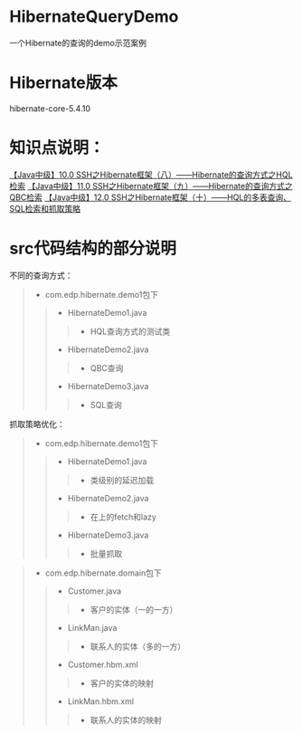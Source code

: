 # HibernateQueryDemo
一个Hibernate的查询的demo示范案例

# Hibernate版本
hibernate-core-5.4.10

# 知识点说明：
[【Java中级】10.0 SSH之Hibernate框架（八）——Hibernate的查询方式之HQL检索](https://www.jianshu.com/p/4cf820738e3a)
[【Java中级】11.0 SSH之Hibernate框架（九）——Hibernate的查询方式之QBC检索](https://www.jianshu.com/p/eda536fecd1b)
[【Java中级】12.0 SSH之Hibernate框架（十）——HQL的多表查询、SQL检索和抓取策略](https://www.jianshu.com/p/f44eb7d0a2b7)

# src代码结构的部分说明
不同的查询方式：

>* com.edp.hibernate.demo1包下
>>* HibernateDemo1.java
>>>* HQL查询方式的测试类
>>* HibernateDemo2.java
>>>* QBC查询
>>* HibernateDemo3.java
>>>* SQL查询

抓取策略优化：
>* com.edp.hibernate.demo1包下
>>* HibernateDemo1.java
>>>* 类级别的延迟加载
>>* HibernateDemo2.java
>>>* 在<set>上的fetch和lazy
>>* HibernateDemo3.java
>>>* 批量抓取


>* com.edp.hibernate.domain包下
>>* Customer.java
>>>* 客户的实体（一的一方）
>>* LinkMan.java
>>>* 联系人的实体（多的一方）
>>* Customer.hbm.xml
>>>* 客户的实体的映射
>>* LinkMan.hbm.xml
>>>* 联系人的实体的映射

